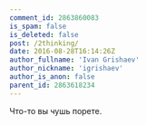 ```yaml
---
comment_id: 2863860083
is_spam: false
is_deleted: false
post: /2thinking/
date: 2016-08-28T16:14:26Z
author_fullname: 'Ivan Grishaev'
author_nickname: 'igrishaev'
author_is_anon: false
parent_id: 2863618234
---
```


<p>Что-то вы чушь порете.</p>
